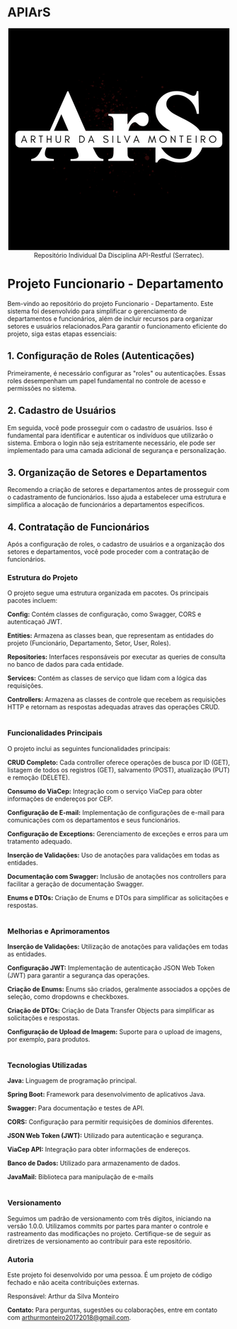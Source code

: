 # APIArS
<div align="center">
  <img  src="./logo_individual.png">
</div>
<div align="center">
    Repositório Individual Da Disciplina API-Restful (Serratec).
</div>

# Projeto Funcionario - Departamento
Bem-vindo ao repositório do projeto Funcionario - Departamento. Este sistema foi desenvolvido para simplificar o gerenciamento de departamentos e funcionários, além de incluir recursos para organizar setores e usuários relacionados.Para garantir o funcionamento eficiente do projeto, siga estas etapas essenciais:

<h2>1. Configuração de Roles (Autenticações) </h2>
Primeiramente, é necessário configurar as "roles" ou autenticações. Essas roles desempenham um papel fundamental no controle de acesso e permissões no sistema.

<h2>2. Cadastro de Usuários </h2>
Em seguida, você pode prosseguir com o cadastro de usuários. Isso é fundamental para identificar e autenticar os indivíduos que utilizarão o sistema. Embora o login não seja estritamente necessário, ele pode ser implementado para uma camada adicional de segurança e personalização.

<h2>3. Organização de Setores e Departamentos </h2>
Recomendo a criação de setores e departamentos antes de prosseguir com o cadastramento de funcionários. Isso ajuda a estabelecer uma estrutura e simplifica a alocação de funcionários a departamentos específicos.

<h2>4. Contratação de Funcionários </h2>
Após a configuração de roles, o cadastro de usuários e a organização dos setores e departamentos, você pode proceder com a contratação de funcionários. 

### Estrutura do Projeto
O projeto segue uma estrutura organizada em pacotes. Os principais pacotes incluem:

<strong>Config:</strong> Contém classes de configuração, como Swagger, CORS e autenticaçaõ JWT.

<strong>Entities:</strong> Armazena as classes bean, que representam as entidades do projeto (Funcionário, Departamento, Setor, User, Roles).

<strong>Repositories:</strong> Interfaces responsáveis por executar as queries de consulta no banco de dados para cada entidade.

<strong>Services:</strong> Contém as classes de serviço que lidam com a lógica das requisições.

<strong>Controllers:</strong> Armazena as classes de controle que recebem as requisições HTTP e retornam as respostas adequadas atraves das operações CRUD.
<br><br>

### Funcionalidades Principais

O projeto inclui as seguintes funcionalidades principais:

<strong>CRUD Completo:</strong> Cada controller oferece operações de busca por ID (GET), listagem de todos os registros (GET), salvamento (POST), atualização (PUT) e remoção (DELETE).

<strong>Consumo do ViaCep:</strong> Integração com o serviço ViaCep para obter informações de endereços por CEP.

<strong>Configuração de E-mail:</strong> Implementação de configurações de e-mail para comunicações com os departamentos e seus funcionários.

<strong>Configuração de Exceptions:</strong> Gerenciamento de exceções e erros para um tratamento adequado.

<strong>Inserção de Validações:</strong> Uso de anotações para validações em todas as entidades.

<strong>Documentação com Swagger:</strong> Inclusão de anotações nos controllers para facilitar a geração de documentação Swagger.

<strong>Enums e DTOs:</strong> Criação de Enums e DTOs para simplificar as solicitações e respostas.
<br><br>

### Melhorias e Aprimoramentos

<strong>Inserção de Validações:</strong> Utilização de anotações para validações em todas as entidades.

<strong>Configuração JWT:</strong> Implementação de autenticação JSON Web Token (JWT) para garantir a segurança das operações.

<strong>Criação de Enums:</strong> Enums são criados, geralmente associados a opções de seleção, como dropdowns e checkboxes.

<strong>Criação de DTOs:</strong> Criação de Data Transfer Objects para simplificar as solicitações e respostas.

<strong>Configuração de Upload de Imagem:</strong> Suporte para o upload de imagens, por exemplo, para produtos.
<br><br>

### Tecnologias Utilizadas

<strong>Java:</strong> Linguagem de programação principal.

<strong>Spring Boot:</strong> Framework para desenvolvimento de aplicativos Java.

<strong>Swagger:</strong> Para documentação e testes de API.

<strong>CORS:</strong> Configuração para permitir requisições de domínios diferentes.

<strong>JSON Web Token (JWT):</strong> Utilizado para autenticação e segurança.

<strong>ViaCep API:</strong> Integração para obter informações de endereços.

<strong>Banco de Dados:</strong> Utilizado para armazenamento de dados.

<strong>JavaMail:</strong> Biblioteca para manipulação de e-mails
<br><br>

### Versionamento

Seguimos um padrão de versionamento com três dígitos, iniciando na versão 1.0.0. Utilizamos commits por partes para manter o controle e rastreamento das modificações no projeto. Certifique-se de seguir as diretrizes de versionamento ao contribuir para este repositório.

### Autoria

Este projeto foi desenvolvido por uma pessoa. É um projeto de código fechado e não aceita contribuições externas.

Responsável: Arthur da Silva Monteiro

<strong>Contato:</strong>
Para perguntas, sugestões ou colaborações, entre em contato com arthurmonteiro20172018@gmail.com.
